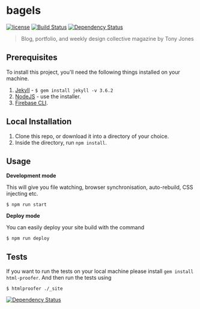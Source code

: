 # bagels

[![license][license-image]][license-url] [![Build Status][travis-image]][travis-url] [![Dependency Status][dependencyci-image]][dependencyci-url]

> Blog, portfolio, and weekly design collective magazine by Tony Jones

## Prerequisites

To install this project, you'll need the following things installed on your machine.

1. [Jekyll](http://jekyllrb.com/) - `$ gem install jekyll -v 3.6.2`
2. [NodeJS](http://nodejs.org) - use the installer.
3. [Firebase CLI](https://github.com/firebase/firebase-tools).

## Local Installation

1. Clone this repo, or download it into a directory of your choice.
2. Inside the directory, run `npm install`.

## Usage

**Development mode**

This will give you file watching, browser synchronisation, auto-rebuild, CSS injecting etc.

```shell
$ npm run start
```

**Deploy mode**

You can easily deploy your site build with the command
```shell
$ npm run deploy
```

## Tests

If you want to run the tests on your local machine please install `gem install html-proofer`. And then run the tests using
```shell
$ htmlproofer ./_site
```
[![Dependency Status](https://dependencyci.com/github/tony-jones/bagels/badge)](https://dependencyci.com/github/tony-jones/bagels)

[license-image]: https://img.shields.io/badge/license-ISC-blue.svg
[license-url]: https://github.com/tony-jones/bagels/blob/develop/LICENSE
[travis-image]: https://travis-ci.org/tony-jones/bagels.svg?branch=develop
[travis-url]: https://travis-ci.org/tony-jones/bagels
[dependencyci-image]: https://dependencyci.com/github/tony-jones/bagels/badge
[dependencyci-url]: https://dependencyci.com/github/tony-jones/bagels

